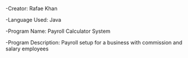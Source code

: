 -Creator: Rafae Khan

-Language Used: Java 

-Program Name: Payroll Calculator System

-Program Description: Payroll setup for a business with commission and salary employees
